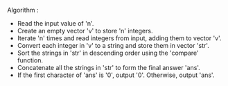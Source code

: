 Algorithm : 
* Read the input value of 'n'.
* Create an empty vector 'v' to store 'n' integers.
* Iterate 'n' times and read integers from input, adding them to vector 'v'.
* Convert each integer in 'v' to a string and store them in vector 'str'.
* Sort the strings in 'str' in descending order using the 'compare' function.
* Concatenate all the strings in 'str' to form the final answer 'ans'.
* If the first character of 'ans' is '0', output '0'. Otherwise, output 'ans'.